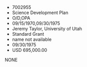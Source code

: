 * 7002955
* Science Development Plan
* O/D,OPA
* 09/15/1970,09/30/1975
* Jeremy Taylor, University of Utah
* Standard Grant
*   name not available
* 09/30/1975
* USD 695,000.00

NONE